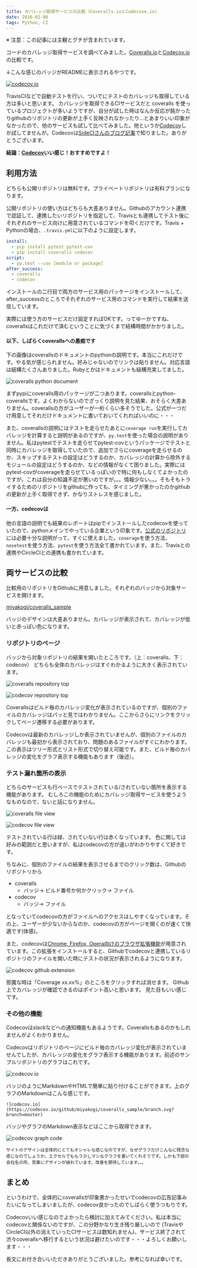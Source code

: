 ```yaml
---
title: カバレッジ取得サービスの比較（Coveralls.ioとCodecove.io)
date: 2016-02-06
tags: Python, CI
---
```


※ 注意：この記事には主観とグチが含まれています。

コードのカバレッジ取得サービスを調べてみました。[Coveralls.io](https://coveralls.io/)と[Codecov.io](https://codecov.io/)の比較です。

↓こんな感じのバッジがREADMEに表示されるやつです。

[![codecov.io](https://codecov.io/github/miyakogi/coveralls_sample/coverage.svg?branch=master)](https://codecov.io/github/miyakogi/coveralls_sample?branch=master)

<!-- more -->

TravisCIなどで自動テストを行い、ついでにテストのカバレッジも取得している方は多いと思います。
カバレッジを取得できるCIサービスだと coveralls を使っているプロジェクトが多いようですが、自分が試した時はなんか反応が鈍かったりgithubのリポジトリの更新が上手く反映されなかったり...とあまりいい印象がなかったので、他のサービスも試して比べてみました。他というか[Codecov](https://codecov.io/)しか試してませんが。Codecovは[SideCIさんのブログ記事](http://blog-ja.sideci.com/entry/2016/01/13/110000)で知りました。ありがとうございます。


**結論：[Codecov](https://codecov.io/)いい感じ！おすすめですよ！**

## 利用方法

どちらも公開リポジトリは無料です。プライベートリポジトリは有料プランになります。

公開リポジトリの使い方はどちらも大差ありません。Githubのアカウント連携で認証して、連携したいリポジトリを指定して、Travisとも連携してテスト後にそれぞれのサービス向けに用意されているコマンドを叩くだけです。Travis + Pythonの場合、`.travis.yml`に以下のように設定します。

```yaml
install:
  - pip install pytest pytest-cov
  - pip install coveralls codecov
script:
  - py.test --cov [module or package]
after_success:
  - coveralls
  - codecov
```

インストールの二行目で両方のサービス用のパッケージをインストールして、after_successのところでそれぞれのサービス用のコマンドを実行して結果を送信しています。

実際には使う方のサービスだけ設定すればOKです。ってゆーかですね、coverallsはこれだけで済むということに気づくまで結構時間がかかりました。

#### 以下、しばらくcoverallsへの愚痴です

下の画像はcoverallsのドキュメントのpythonの説明です。本当にこれだけです。やる気が感じられません。好みじゃないのでリンクは貼りません。対応言語は結構たくさんありました。Rubyとかはドキュメントも結構充実してました。

![coveralls python document](/images/coveralls_pydoc.png)

まずpypiにcoveralls用のパッケージが二つあります。coverallsとpython-coverallsです。よくわからないのでざっくり説明を見た結果、おそらく大差ありません。coverallsの方がユーザーが一桁くらい多そうでした。公式が一つだけ用意してそれだけドキュメントに書いておいてくれればいいのに・・・

また、coverallsの説明にはテストを走らせたあとに`coverage run`を実行してカバレッジを計算すると説明があるのですが、`py.test`を使った場合の説明がありません。私はpytestでテストを走らせてpytest-covというパッケージでテストと同時にカバレッジを取得していたので、追加でさらにcoverageを走らせるのか、スキップするテストの設定はどうするのか、カバレッジの計算から除外するモジュールの設定はどうするのか、などの情報がなくて困りました。実際にはpytest-covがcoverageを走らせているっぽいので特に何もしなくてよかったのですが。これは自分の知識不足が悪いのですが。。。情報少ない。。。そもそもトライするためのリポジトリをgithubに作っても、タイミングが悪かったのかgithubの更新が上手く取得できず、かなりストレスを感じました。

#### 一方、codecovは

他の言語の説明でも結果のレポートはpipでインストールしたcodecovを使っていたので、pythonメインでやっている企業という印象です。[公式のリポジトリ](https://github.com/codecov/example-python)には必要十分な説明がって、すぐに使えました。`coverage`を使う方法、`nosetest`を使う方法、`pytest`を使う方法全て書かれています。また、Travisとの連携やCircleCIとの連携も書かれています。


## 両サービスの比較

比較用のリポジトリをGithubに用意しました。それぞれのバッジから対象サービスを開けます。

[miyakogi/coveralls_sample](https://github.com/miyakogi/coveralls_sample)

バッジのデザインは大差ありません。カバレッジが表示されて、カバレッジが低いと赤っぽい色になります。

### リポジトリのページ

バッジから対象リポジトリの結果を開いたところです。（上：coveralls、下：codecov）
どちらも全体のカバレッジはすぐわかるように大きく表示されています。

![coveralls repository top](/images/coveralls_top.png)

![codecov repository top](/images/codecov_top.png)

Coverallsはビルド毎のカバレッジ変化が表示されているのですが、個別のファイルのカバレッジはパッと見ではわかりません。ここからさらにリンクをクリックしてページ遷移する必要があります。

Codecovは最新のカバレッジしか表示されていませんが、個別のファイルのカバレッジも最初から表示されており、問題のあるファイルがすぐにわかります。この表示はツリー形式とリスト形式で切り替え可能です。また、ビルド毎のカバレッジの変化をグラフ表示する機能もあります（後述）。

### テスト漏れ箇所の表示

どちらのサービスも行ベースでテストされている/されていない箇所を表示する機能があります。
むしろこの機能のためにカバレッジ取得サービスを使うようなものなので、ないと話になりません。

![coveralls file view](/images/coveralls_file.png)

![codecov file view](/images/codecov_file.png)

テストされている行は緑、されていない行は赤くなっています。
色に関しては好みの範囲だと思いますが、私はcodecovの方が違いがわかりやすくて好きです。

ちなみに、個別のファイルの結果を表示させるまでのクリック数は、Githubのリポジトリから

- coveralls
    - バッジ→ ビルド番号か何かクリック→ ファイル
- codecov
    - バッジ→ ファイル

となっていてcodecovの方がファイルへのアクセスはしやすくなっています。その上、ユーザーが少ないからなのか、codecovの方がページを開くのが速くて快適です(体感)。

また、codecovは[Chrome, Firefox, Opera向けのブラウザ拡張機能](https://github.com/codecov/browser-extension#codecov-extension)が用意されています。この拡張をインストールすると、Githubでcodecovと連携しているリポジトリのファイルを開いた時にテストの状況が表示されるようになります。

![codecov github extension](/images/codecov_github.png)

邪魔な時は「Coverage xx.xx%」のところをクリックすれば消せます。
Github上でカバレッジが確認できるのはポイント高いと思います。
見た目もいい感じです。


### その他の機能

Codecovはslackなどへの通知機能もあるようです。Coverallsもあるのかもしれませんがよくわかりません。

Codecovはリポジトリのページにビルド毎のカバレッジ変化が表示されていませんでしたが、カバレッジの変化をグラフ表示する機能があります。前述のサンプルリポジトリのグラフはこれです。

![codecov.io](https://codecov.io/github/miyakogi/coveralls_sample/branch.svg?branch=master)

バッジのようにMarkdownやHTMLで簡単に貼り付けることができます。上のグラフのMarkdownはこんな感じです。

`![codecov.io](https://codecov.io/github/miyakogi/coveralls_sample/branch.svg?branch=master)`

バッジやグラフのMarkdown表示などはここから取得できます。

![codecov graph code](/images/codecov_getgraph.png)

<small>サイトのデザインは全体的にとてもオシャレな感じなのですが、なぜグラフだけこんなに残念な感じなのでしょうか。エクセルでももう少しマシなグラフを書いてくれそうです。しかも下部の会社名の所、見事にデザインが崩れています。改善を期待しています。。。</small>

## まとめ

というわけで、全体的にcoverallsが印象悪かったせいでcodecovの広告記事みたいになってしまいましたが、codecov良かったのでしばらく使うつもりです。

Codecovいい感じなのでよかったら検討に加えてみてください。私は本当にcodecovと関係ないのですが、この分野かなり生き残り厳しいので (TravisやCircleCI以外の消えていったCIサービスは数知れません)、サービス終了されて渋々coverallsへ移行するという状況は避けたいのです・・・よろしくお願いします・・・

長文にお付き合いいただきありがとうございました。参考になれば幸いです。
